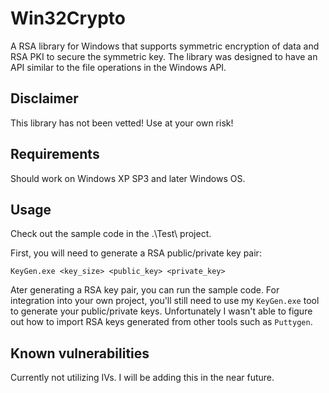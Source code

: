 Win32Crypto
===========

A RSA library for Windows that supports symmetric encryption of data and RSA PKI to secure the symmetric key. The library was designed to have an API similar to the file operations in the Windows API.

Disclaimer
-------------
This library has not been vetted! Use at your own risk!

Requirements
-------------
Should work on Windows XP SP3 and later Windows OS.


Usage
-------------
Check out the sample code in the .\Test\ project.

First, you will need to generate a RSA public/private key pair:

```
KeyGen.exe <key_size> <public_key> <private_key>
```

Ater generating a RSA key pair, you can run the sample code. For integration into your own project, you'll still need to use my `KeyGen.exe` tool to generate your public/private keys. Unfortunately I wasn't able to figure out how to import RSA keys generated from other tools such as `Puttygen`.

Known vulnerabilities
-------------
Currently not utilizing IVs. I will be adding this in the near future.
